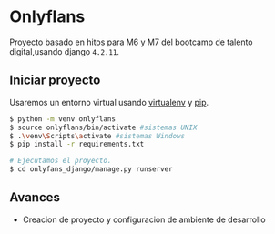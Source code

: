 # Onlyflans

Proyecto basado en hitos para M6 y M7 del bootcamp de talento digital,usando django `4.2.11`.

## Iniciar proyecto

Usaremos un entorno virtual usando [virtualenv](https://virtualenv.pypa.io) y [pip](https://pip.pypa.io).

```bash
$ python -m venv onlyflans
$ source onlyflans/bin/activate #sistemas UNIX
$ .\venv\Scripts\activate #sistemas Windows
$ pip install -r requirements.txt

# Ejecutamos el proyecto.
$ cd onlyfans_django/manage.py runserver
```

## Avances 

* Creacion de proyecto y configuracion de ambiente de desarrollo
